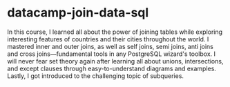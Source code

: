 # datacamp-join-data-sql

In this course, I learned all about the power of joining tables while exploring interesting features of countries and their cities throughout the world. I mastered inner and outer joins, as well as self joins, semi joins, anti joins and cross joins—fundamental tools in any PostgreSQL wizard's toolbox. I will never fear set theory again after learning all about unions, intersections, and except clauses through easy-to-understand diagrams and examples. Lastly, I got introduced to the challenging topic of subqueries.
